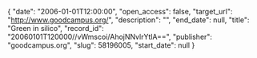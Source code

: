 {
  "date": "2006-01-01T12:00:00", 
  "open_access": false, 
  "target_url": "http://www.goodcampus.org/", 
  "description": "", 
  "end_date": null, 
  "title": "Green in silico", 
  "record_id": "20060101T120000//vWmscoi/AhojNNvlrYtlA==", 
  "publisher": "goodcampus.org", 
  "slug": 58196005, 
  "start_date": null
}

